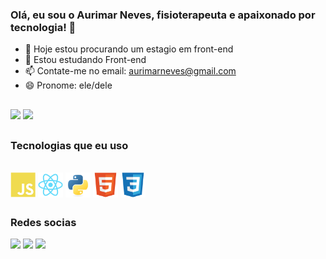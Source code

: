 ### Olá, eu sou o Aurimar Neves, fisioterapeuta e apaixonado por tecnologia! 👋


- 🔭 Hoje estou procurando um estagio em front-end
- 🌱 Estou estudando Front-end
- 📫 Contate-me no email: aurimarneves@gmail.com
- 😄 Pronome: ele/dele
##
<img width="48%" src="https://github-readme-stats.vercel.app/api?username=aurimarneves&show_icons=true&theme=merko"> <img width="43%" src="https://github-readme-stats.vercel.app/api/top-langs/?username=aurimarneves&layout=compact">




##
### Tecnologias que eu uso

<div style="display: inline_block"><br>
  <img align="center" alt="Rafa-Js" height="40" width="40" src="https://raw.githubusercontent.com/devicons/devicon/master/icons/javascript/javascript-plain.svg">
  <img align="center" alt ="Aurimar-Py" heigth="40" width="40"
  src="https://raw.githubusercontent.com/devicons/devicon/master/icons/react/react-original.svg">
  <img align="center" alt ="Aurimar-Py" heigth="40" width="40"
  src="https://raw.githubusercontent.com/devicons/devicon/master/icons/python/python-original.svg">
  
  <img align="center" alt="Rafa-HTML" height="40" width="40" src="https://raw.githubusercontent.com/devicons/devicon/master/icons/html5/html5-original.svg">
  <img align="center" alt="Rafa-CSS" height="40" width="40" src="https://raw.githubusercontent.com/devicons/devicon/master/icons/css3/css3-original.svg">
  
  ##
  ### Redes socias
  
<div> 
  <a href="https://www.instagram.com/aurimar_neves7/" target="_blank"><img src="https://img.shields.io/badge/-Instagram-%23E4405F?style=for-the-badge&logo=instagram&logoColor=white" target="_blank"></a>
  <a href = "mailto:aurimarneves@gmail.com"><img src="https://img.shields.io/badge/-Gmail-%23333?style=for-the-badge&logo=gmail&logoColor=white" target="_blank"></a>
  <a href="https://www.linkedin.com/in/aurimar-neves-5010a611b/" target="_blank"><img src="https://img.shields.io/badge/-LinkedIn-%230077B5?style=for-the-badge&logo=linkedin&logoColor=white" target="_blank"></a> 
  
</div>
